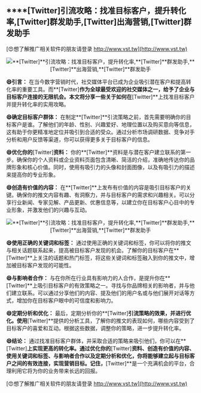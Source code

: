 ## ****[Twitter]**引流攻略：找准目标客户，提升转化率,**[Twitter]**群发助手,**[Twitter]**出海营销,**[Twitter]**群发助手**

[😍想了解推广相关软件的朋友请登录 http://www.vst.tw](http://www.vst.tw)

 <center><img src="https://vst.tw/MP4/tuiguang/png/4.png" alt="**[Twitter]**引流攻略：找准目标客户，提升转化率,**[Twitter]**群发助手,**[Twitter]**出海营销,**[Twitter]**群发助手"></center>

**😄引言：**
在当今数字营销时代，社交媒体平台已成为企业吸引潜在客户和提高转化率的重要工具。而**[Twitter]**作为全球最受欢迎的社交媒体之一，给予了企业与目标客户连接的无限机会。本文将分享一些关于如何在**[Twitter]**上找准目标客户并提升转化率的实用攻略。

**😄确定目标客户群体：**
在制定**[Twitter]**引流策略之前，首先需要明确你的目标客户是谁。了解他们的年龄、性别、兴趣爱好、地理位置以及购买意向等信息，这有助于你更精准地定位并吸引到合适的受众。通过分析市场调研数据、竞争对手分析和用户反馈等渠道，你可以获得更多关于目标客户的信息。

**😄优化你的**[Twitter]**资料：**
你的**[Twitter]**资料是与潜在客户建立联系的第一步。确保你的个人资料或企业资料页面包含清晰、简洁的介绍，准确地传达你的品牌形象和核心价值。同时，使用有吸引力的头像和封面图像，以及有吸引力的描述来提高你的专业形象。

**😄创造有价值的内容：**
在**[Twitter]**上发布有价值的内容是吸引目标客户的关键。确保你的推文内容有趣、有洞察力，并与目标客户的需求和兴趣相关。可以分享行业新闻、专家见解、产品更新、优惠信息等，以建立你在目标客户心目中的专业形象，并激发他们的兴趣与互动。

 <center><img src="https://vst.tw/MP4/tuiguang/png/0.png" alt="**[Twitter]**引流攻略：找准目标客户，提升转化率,**[Twitter]**群发助手,**[Twitter]**出海营销,**[Twitter]**群发助手"></center>

**😄使用正确的关键词和标签：**
通过使用正确的关键词和标签，你可以将你的推文与相关话题联系起来，提高被目标客户发现的机会。了解你的目标客户在**[Twitter]**上关注的话题和热门标签，将这些关键词和标签融入到你的推文中，增加被目标客户发现的可能性。

**😄与影响者合作：**
与在你所在行业具有影响力的人合作，是提升你在**[Twitter]**上吸引目标客户的有效策略之一。寻找与你品牌相关的影响者，并与他们建立联系。可以通过分享他们的内容、提及他们的用户名或与他们展开对话等方式，增加你在目标客户眼中的可信度和影响力。

**😄定期分析和优化：**
最后，定期分析你的**[Twitter]**引流策略的效果，并进行优化。使用**[Twitter]**提供的分析工具，了解你的推文的表现如何，哪些内容受到了目标客户的喜爱和互动。根据这些数据，调整你的策略，进一步提升转化率。

**😄结论：**
通过找准目标客户群体，并采取合适的策略来吸引他们，你可以在**[Twitter]**上实现更高的转化率。通过优化你的**[Twitter]**资料、创造有价值的内容、使用关键词和标签、与影响者合作以及定期分析和优化，你将能够建立起与目标客户之间的有效连接，实现营销目标。记住，**[Twitter]**是一个充满机会的平台，合理利用它将为你的业务带来长远的回报。

[😍想了解推广相关软件的朋友请登录 http://www.vst.tw](http://www.vst.tw)



